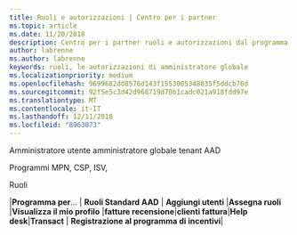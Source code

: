 ```yaml
---
title: Ruoli e autorizzazioni | Centro per i partner
ms.topic: article
ms.date: 11/20/2018
description: Centro per i partner ruoli e autorizzazioni dal programma
author: labrenne
ms.author: labrenne
keywords: ruoli, le autorizzazioni di amministratore globale
ms.localizationpriority: medium
ms.openlocfilehash: 9699682dd8576d143f1553005348035f5ddcb76d
ms.sourcegitcommit: 92f5e5c3d42d968719d70b1cadc021a918fdd97e
ms.translationtype: MT
ms.contentlocale: it-IT
ms.lasthandoff: 12/11/2018
ms.locfileid: "8963073"
---
```

Amministratore utente amministratore globale tenant AAD


Programmi MPN, CSP, ISV,  

Ruoli


|**Programma per**... | **Ruoli Standard AAD** | **Aggiungi utenti**   |**Assegna ruoli**   |**Visualizza il mio profilo**   |**fatture recensione**|**clienti fattura**|**Help desk**|**Transact** | **Registrazione al programma di incentivi**| 